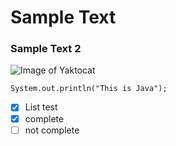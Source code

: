 # Sample Text
### Sample Text 2


![Image of Yaktocat](https://cdn.pixabay.com/photo/2015/04/23/22/00/tree-736885__480.jpg)

```
System.out.println("This is Java");
```

- [x] List test
- [x] complete
- [ ] not complete
